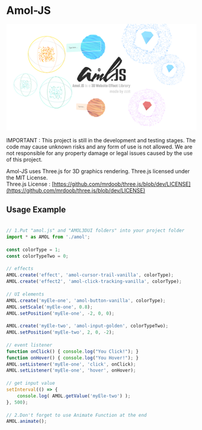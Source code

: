 # Amol-JS

![logo](https://github.com/zzztzzzt/Amol-JS/blob/main/real-showcase.png)

IMPORTANT : This project is still in the development and testing stages. The code may cause unknown risks and any form of use is not allowed. We are not responsible for any property damage or legal issues caused by the use of this project.

Amol-JS uses Three.js for 3D graphics rendering. Three.js licensed under the MIT License.  
Three.js License : [https://github.com/mrdoob/three.js/blob/dev/LICENSE](https://github.com/mrdoob/three.js/blob/dev/LICENSE)

## Usage Example

```javascript

// 1.Put "amol.js" and "AMOL3DUI folders" into your project folder
import * as AMOL from './amol';

const colorType = 1;
const colorTypeTwo = 0;

// effects
AMOL.create('effect', 'amol-cursor-trail-vanilla', colorType);
AMOL.create('effect2', 'amol-click-tracking-vanilla', colorType);

// UI elements
AMOL.create('myEle-one', 'amol-button-vanilla', colorType);
AMOL.setScale('myEle-one', 0.8);
AMOL.setPosition('myEle-one', -2, 0, 0);

AMOL.create('myEle-two', 'amol-input-golden', colorTypeTwo);
AMOL.setPosition('myEle-two', 2, 0, -2);

// event listener
function onClick() { console.log("You Click!"); }
function onHover() { console.log("You Hover!"); }
AMOL.setListener('myEle-one', 'click', onClick);
AMOL.setListener('myEle-one', 'hover', onHover);

// get input value
setInterval(() => {
    console.log( AMOL.getValue('myEle-two') );
}, 500);

// 2.Don't forget to use Animate Function at the end
AMOL.animate();

```

